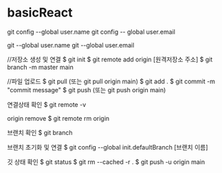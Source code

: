 # basicReact

git config --global user.name
git config -- global user.email

git --global user.name
git --global user.email


//저장소 생성 및 연결
$ git init
$ git remote add origin [원격저장소 주소]
$ git branch -m master main

//파일 업로드
$ git pull (또는 git pull origin main)
$ git add .
$ git commit -m "commit message"
$ git push (또는 git push origin main)

연결상태 확인
$ git remote -v

origin remove
$ git remote rm origin

브랜치 확인
$ git branch

브랜치 초기화 및 연결
$ git config --global init.defaultBranch [브랜치 이름]

깃 상태 확인
$ git status
$ git rm --cached -r .
$ git push -u origin main


